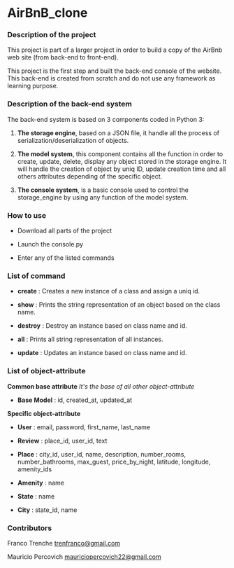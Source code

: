 # AirBnB_clone

### Description of the project

This project is part of a larger project in order to build a copy of the AirBnb web site (from back-end to front-end).

This project is the first step and built the back-end console of the website. This back-end is created from scratch and do not use any framework as learning purpose.

### Description of the back-end system
The back-end system is based on 3 components coded in Python 3:

1. **The storage engine**, based on a JSON file, it handle all the process of serialization/deserialization of objects.

2. **The model system**, this component contains all the function in order to create, update, delete, display any object stored in the storage engine. 
It will handle the creation of object by uniq ID, update creation time and all others attributes depending of the specific object.

3. **The console system**, is a basic console used to control the storage_engine by using any function of the model system.

### How to use
* Download all parts of the project

* Launch the console.py

* Enter any of the listed commands

### List of command
* **create** : Creates a new instance of a class and assign a uniq id.

* **show** : Prints the string representation of an object based on the class name.

* **destroy** : Destroy an instance based on class name and id.

* **all** : Prints all string representation of all instances.

* **update** : Updates an instance based on class name and id.
 
### List of object-attribute

**Common base attribute** *It's the base of all other object-attribute*

* **Base Model** : id, created_at, updated_at

**Specific object-attribute**

* **User** : email, password, first_name, last_name

* **Review** : place_id, user_id, text

* **Place** : city_id, user_id, name, description, number_rooms, number_bathrooms, max_guest, price_by_night, latitude, longitude, amenity_ids

* **Amenity** : name

* **State** : name

* **City** : state_id, name

### Contributors
Franco Trenche <trenfranco@gmail.com>

Mauricio Percovich <mauriciopercovich22@gmail.com>
